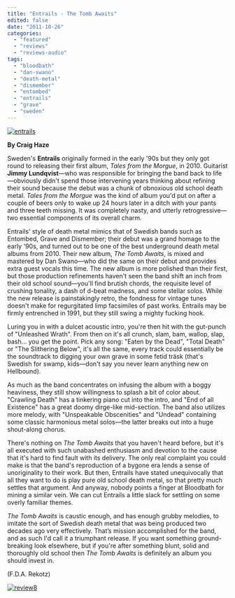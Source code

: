 ```yaml
---
title: "Entrails - The Tomb Awaits"
edited: false
date: "2011-10-26"
categories:
  - "featured"
  - "reviews"
  - "reviews-audio"
tags:
  - "bloodbath"
  - "dan-swano"
  - "death-metal"
  - "dismember"
  - "entombed"
  - "entrails"
  - "grave"
  - "sweden"
---
```


[![](http://www.hellbound.ca/wp-content/uploads/2011/10/entrails.jpg "entrails")](http://www.hellbound.ca/wp-content/uploads/2011/10/entrails.jpg)

**By Craig Haze**

Sweden's **Entrails** originally formed in the early '90s but they only got round to releasing their first album, _Tales from the Morgue_, in 2010. Guitarist **Jimmy Lundqvist**—who was responsible for bringing the band back to life—obviously didn't spend those intervening years thinking about refining their sound because the debut was a chunk of obnoxious old school death metal. _Tales from the Morgue_ was the kind of album you'd put on after a couple of beers only to wake up 24 hours later in a ditch with your pants and three teeth missing. It was completely nasty, and utterly retrogressive—two essential components of its overall charm.

Entrails' style of death metal mimics that of Swedish bands such as Entombed, Grave and Dismember; their debut was a grand homage to the early '90s, and turned out to be one of the best underground death metal albums from 2010. Their new album, _The Tomb Awaits_, is mixed and mastered by Dan Swano—who did the same on their debut and provides extra guest vocals this time. The new album is more polished than their first, but those production refinements haven't seen the band shift an inch from their old school sound—you'll find brutish chords, the requisite level of crushing tonality, a dash of d-beat madness, and some stellar solos. While the new release is painstakingly retro, the fondness for vintage tunes doesn't make for regurgitated limp facsimiles of past works. Entrails may be firmly entrenched in 1991, but they still swing a mighty fucking hook.

Luring you in with a dulcet acoustic intro, you're then hit with the gut-punch of "Unleashed Wrath". From then on it's all crunch, slam, bam, wallop, slap, bash… you get the point. Pick any song: "Eaten by the Dead", "Total Death" or "The Slithering Below", it's all the same, every track could essentially be the soundtrack to digging your own grave in some fetid träsk (that's Swedish for swamp, kids—don't say you never learn anything new on Hellbound).

As much as the band concentrates on infusing the album with a boggy heaviness, they still show willingness to splash a bit of color about. "Crawling Death" has a tinkering piano cut into the intro, and "End of all Existence" has a great doomy dirge-like mid-section. The band also utilizes more melody, with "Unspeakable Obscenities" and "Undead" containing some classic harmonious metal solos—the latter breaks out into a huge shout-along chorus.

There's nothing on _The Tomb Awaits_ that you haven't heard before, but it's all executed with such unabashed enthusiasm and devotion to the cause that it's hard to find fault with its delivery. The only real complaint you could make is that the band's reproduction of a bygone era lends a sense of unoriginality to their work. But then, Entrails have stated unequivocally that all they want to do is play pure old school death metal, so that pretty much settles that argument. And anyway, nobody points a finger at Bloodbath for mining a similar vein. We can cut Entrails a little slack for settling on some overly familiar themes.

_The Tomb Awaits_ is caustic enough, and has enough grubby melodies, to imitate the sort of Swedish death metal that was being produced two decades ago very effectively. That’s mission accomplished for the band, and as such I'd call it a triumphant release. If you want something ground-breaking look elsewhere, but if you're after something blunt, solid and thoroughly old school then _The Tomb Awaits_ is definitely an album you should invest in.

(F.D.A. Rekotz)

[![](http://www.hellbound.ca/wp-content/uploads/2009/07/review8.png "review8")](http://www.hellbound.ca/wp-content/uploads/2009/07/review8.png)
